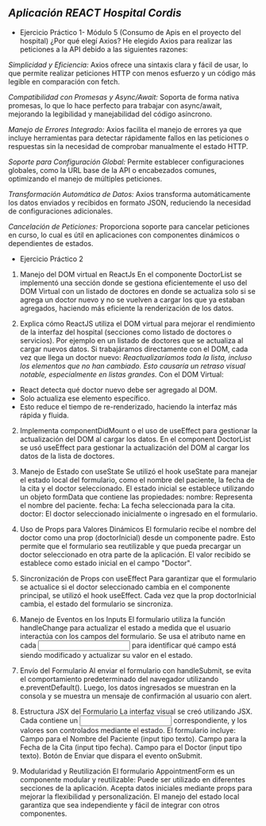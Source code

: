 *Aplicación REACT Hospital Cordis*
------------------------------------------------
* Ejercicio Práctico 1- Módulo 5 (Consumo de Apis en el proyecto del hospital)
¿Por qué elegí Axios?
He elegido Axios para realizar las peticiones a la API debido a las siguientes razones:

*Simplicidad y Eficiencia:*
Axios ofrece una sintaxis clara y fácil de usar, lo que permite realizar peticiones HTTP con menos esfuerzo y un código más legible en comparación con fetch.

*Compatibilidad con Promesas y Async/Await:*
Soporta de forma nativa promesas, lo que lo hace perfecto para trabajar con async/await, mejorando la legibilidad y manejabilidad del código asíncrono.

*Manejo de Errores Integrado:*
Axios facilita el manejo de errores ya que incluye herramientas para detectar rápidamente fallos en las peticiones o respuestas sin la necesidad de comprobar manualmente el estado HTTP.

*Soporte para Configuración Global:*
Permite establecer configuraciones globales, como la URL base de la API o encabezados comunes, optimizando el manejo de múltiples peticiones.

*Transformación Automática de Datos:*
Axios transforma automáticamente los datos enviados y recibidos en formato JSON, reduciendo la necesidad de configuraciones adicionales.

*Cancelación de Peticiones:*
Proporciona soporte para cancelar peticiones en curso, lo cual es útil en aplicaciones con componentes dinámicos o dependientes de estados.

* Ejercicio Práctico 2
1. Manejo del DOM virtual en ReactJs
En el componente DoctorList se implementó una sección donde se gestiona eficientemente el uso del DOM Virtual con un listado de doctores en donde se actualiza solo si se agrega un doctor nuevo y no se vuelven a cargar los que ya estaban agregados, haciendo más eficiente la renderización de los datos.

2. Explica cómo ReactJS utiliza el DOM virtual para mejorar el rendimiento de la interfaz del hospital (secciones como listado de doctores o servicios).
Por ejemplo en un listado de doctores que se actualiza al cargar nuevos datos. Si trabajáramos directamente con el DOM, cada vez que llega un doctor nuevo:
*Reactualizaríamos toda la lista, incluso los elementos que no han cambiado.*
*Esto causaría un retraso visual notable, especialmente en listas grandes.*
Con el DOM Virtual:
* React detecta qué doctor nuevo debe ser agregado al DOM.
* Solo actualiza ese elemento específico.
* Esto reduce el tiempo de re-renderizado, haciendo la interfaz más rápida y fluida.

2. Implementa componentDidMount o el uso de useEffect para gestionar la actualización del DOM al cargar los datos.
En el component DoctorList se usó useEffect para gestionar la actualización del DOM al cargar los datos de la lista de doctores.


1. Manejo de Estado con useState
Se utilizó el hook useState para manejar el estado local del formulario, como el nombre del paciente, la fecha de la cita y el doctor seleccionado.
El estado inicial se establece utilizando un objeto formData que contiene las propiedades:
nombre: Representa el nombre del paciente.
fecha: La fecha seleccionada para la cita.
doctor: El doctor seleccionado inicialmente o ingresado en el formulario.

2. Uso de Props para Valores Dinámicos
El formulario recibe el nombre del doctor como una prop (doctorInicial) desde un componente padre.
Esto permite que el formulario sea reutilizable y que pueda precargar un doctor seleccionado en otra parte de la aplicación.
El valor recibido se establece como estado inicial en el campo "Doctor".

3. Sincronización de Props con useEffect
Para garantizar que el formulario se actualice si el doctor seleccionado cambia en el componente principal, se utilizó el hook useEffect.
Cada vez que la prop doctorInicial cambia, el estado del formulario se sincroniza.

4. Manejo de Eventos en los Inputs
El formulario utiliza la función handleChange para actualizar el estado a medida que el usuario interactúa con los campos del formulario.
Se usa el atributo name en cada <input> para identificar qué campo está siendo modificado y actualizar su valor en el estado.

5. Envío del Formulario
Al enviar el formulario con handleSubmit, se evita el comportamiento predeterminado del navegador utilizando e.preventDefault().
Luego, los datos ingresados se muestran en la consola y se muestra un mensaje de confirmación al usuario con alert.

6. Estructura JSX del Formulario
La interfaz visual se creó utilizando JSX. Cada <label> contiene un <input> correspondiente, y los valores son controlados mediante el estado.
El formulario incluye:
Campo para el Nombre del Paciente (input tipo texto).
Campo para la Fecha de la Cita (input tipo fecha).
Campo para el Doctor (input tipo texto).
Botón de Enviar que dispara el evento onSubmit.

7. Modularidad y Reutilización
El formulario AppointmentForm es un componente modular y reutilizable:
Puede ser utilizado en diferentes secciones de la aplicación.
Acepta datos iniciales mediante props para mejorar la flexibilidad y personalización.
El manejo del estado local garantiza que sea independiente y fácil de integrar con otros componentes.
